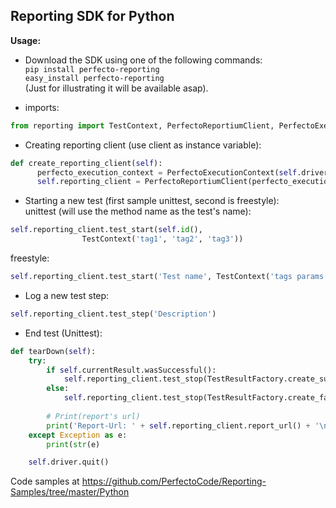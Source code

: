 ## Reporting SDK for Python

**Usage:**

- Download the SDK using one of the following commands: <br/>
`pip install perfecto-reporting`<br/>
`easy_install perfecto-reporting`<br/>
 (Just for illustrating it will be available asap).
 
- imports: 
```python
from reporting import TestContext, PerfectoReportiumClient, PerfectoExecutionContext, TestResultFactory
```

- Creating reporting client (use client as instance variable):
 ```Python
def create_reporting_client(self):
       perfecto_execution_context = PerfectoExecutionContext(self.driver)
       self.reporting_client = PerfectoReportiumClient(perfecto_execution_context)
```

- Starting a new test (first sample unittest, second is freestyle):<br/>
unittest (will use the method name as the test's name):
```python
self.reporting_client.test_start(self.id(),
                TestContext('tag1', 'tag2', 'tag3'))
```
freestyle: 
```python
self.reporting_client.test_start('Test name', TestContext('tags params'))
```

- Log a new test step:<br/>
```python
self.reporting_client.test_step('Description')
```

- End test (Unittest): <br/>
```python
def tearDown(self):
    try:
        if self.currentResult.wasSuccessful():
            self.reporting_client.test_stop(TestResultFactory.create_success())
        else:
            self.reporting_client.test_stop(TestResultFactory.create_failure(self.currentResult.errors,
                                                                             self.currentResult.failures))
        # Print(report's url)
        print('Report-Url: ' + self.reporting_client.report_url() + '\n')
    except Exception as e:
        print(str(e)

    self.driver.quit()
```

Code samples at https://github.com/PerfectoCode/Reporting-Samples/tree/master/Python